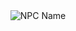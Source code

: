 <div style="text-align: center;">
  <img src="Greenfort.png" alt="NPC Name" style="max-width: 700px;">
</div>
